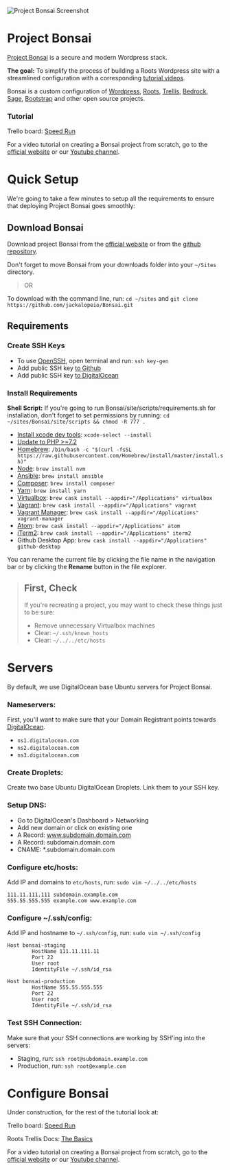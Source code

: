 ![Project Bonsai Screenshot](https://jackalope.io/app/uploads/2020/06/screenshot.png)
# Project Bonsai

[Project Bonsai](https://bonsai.jackalope.io) is a secure and modern Wordpress stack.

**The goal:** To simplify the process of building a Roots Wordpress site with a streamlined configuration with a corresponding [tutorial videos](https://bonsai.jackalope.io).

Bonsai is a custom configuration of [Wordpress](https://wordpress.org/), [Roots](https://roots.io/), [Trellis](https://roots.io/trellis), [Bedrock](https://roots.io/bedrock), [Sage](https://roots.io/sage), [Bootstrap](https://getbootstrap.com/) and other open source projects.

### Tutorial
Trello board: [Speed Run](https://trello.com/invite/b/gtpcYNvC/961d55ce28eeb7a573be8914df41c797/bonsai-speed-run)

For a video tutorial on creating a Bonsai project from scratch, go to  the [official website](https://bonsai.jackalope.io) or our [Youtube channel](https://www.youtube.com/user/JackalopeMedia/).

# Quick Setup

We're going to take a few minutes to setup all the requirements to ensure that deploying Project Bonsai goes smoothly:

## Download Bonsai

Download project Bonsai from the [official website](https://bonsai.jackalope.io) or from the [github repository](https://github.com/jackalopeio/bonsai/).

Don't forget to move Bonsai from your downloads folder into your `~/Sites` directory. 

> OR

To download with the command line, run:
 `cd ~/sites` and `git clone https://github.com/jackalopeio/Bonsai.git`

## Requirements

### Create SSH Keys

 - To use [OpenSSH](https://www.digitalocean.com/docs/droplets/how-to/add-ssh-keys/create-with-openssh/), open terminal and run: `ssh key-gen`
 - Add public SSH key [to Github](https://github.com/settings/ssh/new)
 - Add public SSH key [to DigitalOcean](https://cloud.digitalocean.com/account/security)

### Install Requirements
**Shell Script:** If you're going to run Bonsai/site/scripts/requirements.sh for installation, don't forget to set permissions by running: 
`cd ~/sites/Bonsai/site/scripts && chmod -R 777 .`

 - [Install xcode dev tools](https://developer.apple.com/xcode/): `xcode-select --install`
 - [Update to PHP >=7.2](https://jasonmccreary.me/articles/upgrade-php-mac-os-x/)
 - [Homebrew](https://brew.sh/): `/bin/bash -c "$(curl -fsSL https://raw.githubusercontent.com/Homebrew/install/master/install.sh)"`
 - [Node](https://nodejs.org/en/download/): `brew install nvm`
 - [Ansible](https://hvops.com/articles/ansible-mac-osx/): `brew install ansible`
 - [Composer](https://getcomposer.org/download/): `brew install composer`
 - [Yarn](https://classic.yarnpkg.com/en/docs/install#mac-stable): `brew install yarn`
 - [Virtualbox](https://www.virtualbox.org/wiki/Downloads): `brew cask install --appdir="/Applications" virtualbox`
 - [Vagrant](https://www.vagrantup.com/downloads.html): `brew cask install --appdir="/Applications" vagrant`
 - [Vagrant Manager](https://github.com/lanayotech/vagrant-manager/releases): `brew cask install --appdir="/Applications" vagrant-manager`
 - [Atom](https://atom.io/): `brew cask install --appdir="/Applications" atom`
 - [iTerm2](https://www.iterm2.com/): `brew cask install --appdir="/Applications" iterm2`
 - Github Desktop App: `brew cask install --appdir="/Applications" github-desktop` 

You can rename the current file by clicking the file name in the navigation bar or by clicking the **Rename** button in the file explorer.

>## First, Check
>If you're recreating a project, you may want to check these things just to be sure:
> - Remove unnecessary Virtualbox machines
> - Clear: `~/.ssh/known_hosts`
> - Clear: `~/../../etc/hosts`

# Servers

By default, we use DigitalOcean base Ubuntu servers for Project Bonsai.

### Nameservers:
First, you'll want to make sure that your Domain Registrant points towards [DigitalOcean](https://www.digitalocean.com/community/tutorials/how-to-point-to-digitalocean-nameservers-from-common-domain-registrars).

 - `ns1.digitalocean.com`
 - `ns2.digitalocean.com`
 - `ns3.digitalocean.com`

### Create Droplets:
Create two base Ubuntu DigitalOcean Droplets. Link them to your SSH key.

### Setup DNS:

 - Go to DigitalOcean's Dashboard > Networking
 - Add new domain or click on existing one
 - A Record: www.subdomain.domain.com
 - A Record: subdomain.domain.com
 - CNAME: *.subdomain.domain.com

### Configure etc/hosts:
Add IP and domains to `etc/hosts`, run: `sudo vim ~/../../etc/hosts`
```
111.11.111.111 subdomain.example.com
555.55.555.555 example.com www.example.com
```
### Configure ~/.ssh/config:
Add IP and hostname to `~/.ssh/config`, run: `sudo vim ~/.ssh/config`
```
Host bonsai-staging
        HostName 111.11.111.11
        Port 22
        User root
        IdentityFile ~/.ssh/id_rsa
        
Host bonsai-production
        HostName 555.55.555.555
        Port 22
        User root
        IdentityFile ~/.ssh/id_rsa
```
### Test SSH Connection:
Make sure that your SSH connections are working by SSH'ing into the servers:

 - Staging, run: `ssh root@subdomain.example.com`
 - Production, run: `ssh root@example.com`

# Configure Bonsai

Under construction, for the rest of the tutorial look at:

Trello board: [Speed Run](https://trello.com/invite/b/gtpcYNvC/961d55ce28eeb7a573be8914df41c797/bonsai-speed-run)

Roots Trellis Docs: [The Basics](https://roots.io/docs/trellis/master/wordpress-sites/#normal-settings)

For a video tutorial on creating a Bonsai project from scratch, go to  the [official website](https://bonsai.jackalope.io) or our [Youtube channel](https://www.youtube.com/user/JackalopeMedia/).
